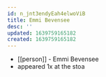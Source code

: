 ```yaml
---
id: n_jnt3endyEah4elwoViB
title: Emmi Bevensee
desc: ''
updated: 1639759165182
created: 1639759165182
---
```



- [[person]] - Emmi Bevensee
- appeared 1x at the stoa

